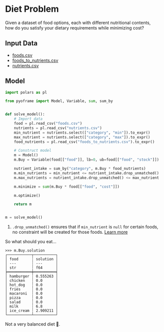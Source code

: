 # Diet Problem

Given a dataset of food options, each with different nutritional contents, how do you satisfy your dietary requirements while minimizing cost?

## Input Data

- [foods.csv](https://github.com/Bravos-Power/pyoframe/blob/main/tests/examples/diet_problem/input_data/foods.csv)
- [foods_to_nutrients.csv](https://github.com/Bravos-Power/pyoframe/blob/main/tests/examples/diet_problem/input_data/foods_to_nutrients.csv)
- [nutrients.csv](https://github.com/Bravos-Power/pyoframe/blob/main/tests/examples/diet_problem/input_data/nutrients.csv)

## Model

<!-- invisible-code-block: python
import os

os.chdir(os.path.join(os.getcwd(), "tests/examples/diet_problem/input_data"))
-->

```python
import polars as pl

from pyoframe import Model, Variable, sum, sum_by


def solve_model():
    # Import data
    food = pl.read_csv("foods.csv")
    nutrients = pl.read_csv("nutrients.csv")
    min_nutrient = nutrients.select(["category", "min"]).to_expr()
    max_nutrient = nutrients.select(["category", "max"]).to_expr()
    food_nutrients = pl.read_csv("foods_to_nutrients.csv").to_expr()

    # Construct model
    m = Model()
    m.Buy = Variable(food[["food"]], lb=0, ub=food[["food", "stock"]])

    nutrient_intake = sum_by("category", m.Buy * food_nutrients)
    m.min_nutrients = min_nutrient <= nutrient_intake.drop_unmatched()  # (1)!
    m.max_nutrients = nutrient_intake.drop_unmatched() <= max_nutrient

    m.minimize = sum(m.Buy * food[["food", "cost"]])

    m.optimize()

    return m


m = solve_model()
```

1. `.drop_unmatched()` ensures that if `min_nutrient` is `null` for certain foods, no constraint will be created for those foods. [Learn more](../learn/getting-started/special-functions.md#drop_unmatched-and-keep_unmatched)

So what should you eat...

```pycon
>>> m.Buy.solution
┌───────────┬──────────┐
│ food      ┆ solution │
│ ---       ┆ ---      │
│ str       ┆ f64      │
╞═══════════╪══════════╡
│ hamburger ┆ 0.555263 │
│ chicken   ┆ 0.0      │
│ hot_dog   ┆ 0.0      │
│ fries     ┆ 0.0      │
│ macaroni  ┆ 0.0      │
│ pizza     ┆ 0.0      │
│ salad     ┆ 0.0      │
│ milk      ┆ 6.8      │
│ ice_cream ┆ 2.909211 │
└───────────┴──────────┘

```

Not a very balanced diet :thinking:.
